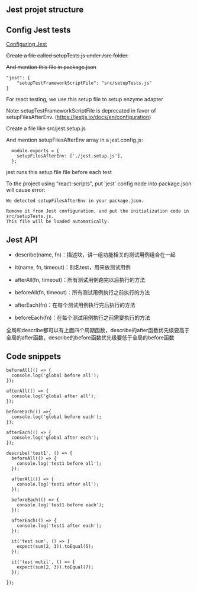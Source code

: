 ## Jest projet structure


## Config Jest tests
[Configuring Jest](https://jestjs.io/docs/en/configuration)

~~Create a file called setupTests.js under /src folder.~~

~~And mention this file in package.json~~

```
"jest": {
    "setupTestFrameworkScriptFile": "src/setupTests.js"
}
```
For react testing, we use this setup file to setup enzyme adapter

Note: setupTestFrameworkScriptFile is deprecated in favor of setupFilesAfterEnv.
(https://jestjs.io/docs/en/configuration)

Create a file like src/jest.setup.js

And mention setupFilesAfterEnv array in a jest.config.js:
```
  module.exports = {
    setupFilesAfterEnv: ['./jest.setup.js'],
  };
```
jest runs this setup file file before each test


To the project using "react-scripts", put 'jest' config node into package.json will cause error:
```
We detected setupFilesAfterEnv in your package.json.

Remove it from Jest configuration, and put the initialization code in src/setupTests.js.
This file will be loaded automatically.
```
## Jest API
- describe(name, fn)：描述块，讲一组功能相关的测试用例组合在一起
- it(name, fn, timeout)：别名test，用来放测试用例

- afterAll(fn, timeout)：所有测试用例跑完以后执行的方法
- beforeAll(fn, timeout)：所有测试用例执行之前执行的方法
- afterEach(fn)：在每个测试用例执行完后执行的方法
- beforeEach(fn)：在每个测试用例执行之前需要执行的方法

全局和describe都可以有上面四个周期函数，describe的after函数优先级要高于全局的after函数，describe的before函数优先级要低于全局的before函数

## Code snippets
```
beforeAll(() => {
  console.log('global before all');
});

afterAll(() => {
  console.log('global after all');
});

beforeEach(() =>{
  console.log('global before each');
});

afterEach(() => {
  console.log('global after each');
});

describe('test1', () => {
  beforeAll(() => {
    console.log('test1 before all');
  });
  
  afterAll(() => {
    console.log('test1 after all');
  });
  
  beforeEach(() => {
    console.log('test1 before each');
  });
  
  afterEach(() => {
    console.log('test1 after each');
  });
  
  it('test sum', () => {
    expect(sum(2, 3)).toEqual(5);
  });
  
  it('test mutil', () => {
    expect(sum(2, 3)).toEqual(7);
  });
  
});
```